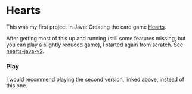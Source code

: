 # Hearts

This was my first project in Java: Creating the card game [Hearts](https://en.wikipedia.org/wiki/Black_Lady).

After getting most of this up and running (still some features missing, but you can play a slightly reduced game), I started again from scratch.
See [hearts-java-v2](https://github.com/kr-matthews/hearts-java-v2).

### Play

I would recommend playing the second version, linked above, instead of this one.

